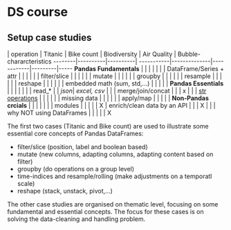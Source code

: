 # DS course


## Setup case studies


 | operation | Titanic  | Bike count | Biodiversity | Air Quality | Bubble-chararcteristics
--------|----------|----------| -----------|--------------|------------|---------|-----
**Pandas Fundamentals** |  | | | | |
 | DataFrame/Series + attr |  | | | |
 | filter/slice |  | | | |
 | mutate |  | | | |
 | groupby |  | | |  |
 | resample |  | | | |
 | reshape |  | | | |
 | embedded math (sum, std,...) |  | | | |
**Pandas Essentials** |  | | | | |
 | read_* |  | *json*| *excel, csv* | |
 | merge/join/concat |  | | x | |
 | [str operations](http://pandas.pydata.org/pandas-docs/stable/text.html#splitting-and-replacing-strings) |  | | | |
 | missing data |  | | | |
 | apply/map |  | | | |
**Non-Pandas crcials** |  | | | | |
 | modules |  | | | | X
 | enrich/clean data by an API  |  | | X | |
 | why NOT using DataFrames  |  | |  | | X

 The first two cases (Titanic and Bike count) are used to illustrate some essential core concepts of Pandas DataFrames:
 * filter/slice (position, label and boolean based)
 * mutate (new columns, adapting columns, adapting content based on filter)
 * groupby (do operations on a group level)
 * time-indices and resample/rolling (make adjustments on a temporatl scale)
 * reshape (stack, unstack, pivot,...)


 The other case studies are organised on thematic level, focusing on some fundamental and essential concepts. The focus for these cases is on solving the data-cleaning and handling problem.
